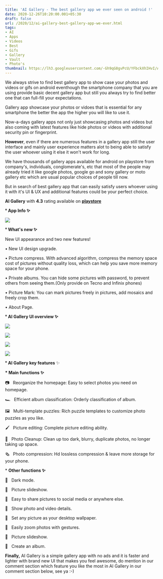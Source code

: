 ```yaml
---
title: 'AI Gallery - The best gallery app we ever seen on android !'
date: 2020-12-26T10:20:00.001+05:30
draft: false
url: /2020/12/ai-gallery-best-gallery-app-we-ever.html
tags: 
- AI
- Apps
- Videos
- Best
- Gifs
- Gallery
- Vault
- Photo's
thumbnail: https://lh3.googleusercontent.com/-Gh9qG8gvPcU/YFbckXhIHvI/AAAAAAAADys/4BW-ZASkyS8Dr194kaQFdfbt9SQX3BxPwCLcBGAsYHQ/s1600/1616305292366783-0.png
---
```


  

We always strive to find best gallery app to show case your photos and videos or gifs on android eventhough the smartphone company that you are using provide basic decent gallery app but still you always try to find better one that can full-fill your expectations.

  

Gallery app showcase your photos or vidoes that is essential for any smartphone the better the app the higher you will like to use it.

  

Now-a-days gallery apps not only just showcasing photos and videos but also coming with latest features like hide photos or videos with additional security pin or fingerprint.

  

**However**, even if there are numerous features in a gallery app still the user interface and mainly user experience matters alot to being able to satisfy the user whoever using it else it won't work for long.

  

We have thousands of gallery apps available for android on playstore from company's, individuals, conglomerate's, etc that most of the people may already tried it like google photos, google go and sony gallery or moto gallery etc which are usual popular choices of people till now.

  

But in search of best gallery app that can easily satisfy users whoever using it with it's UI & UX and additional features could be your perfect choice.

  

**AI Gallery** with **4.3** rating available on **[playstore](https://play.google.com/store/apps/details?id=com.gallery20)**

**° App Info ✨**

 **![](https://lh3.googleusercontent.com/-Pl5fl-lffEI/X-bBCEiXQKI/AAAAAAAACZM/adaKk49lI1ovIdM7yNYAgzzvjgjcmcxlACLcBGAsYHQ/s1600/1608958212067694-0.png)** 

**° What's new ✨**

New UI appearance and two new features!

  

• New UI design upgrade.

  

• Picture compress. With advanced algorithm, compress the memory space cost of pictures without quality loss, which can help you save more memory space for your phone.

  

• Private albums. You can hide some pictures with password, to prevent others from seeing them.(Only provide on Tecno and Infinix phones)

  

• Picture Mark: You can mark pictures freely in pictures, add mosaics and freely crop them.

  

• About Page.

**° AI Gallery UI overview ✨**  

 **![](https://lh3.googleusercontent.com/-La_pXFbAa6o/X-bBA7wpXsI/AAAAAAAACZI/S0IPGZHPhC4s1m_F7x67Fm304LnyXzg6gCLcBGAsYHQ/s1600/1608958205234243-1.png)** 

 **![](https://lh3.googleusercontent.com/-T5fGKTL3M10/X-bA_EcLwBI/AAAAAAAACZE/oKc8CT4N08UVqjEY1d18NXCcu0ae1PIXwCLcBGAsYHQ/s1600/1608958199081167-2.png)** 

 **![](https://lh3.googleusercontent.com/-c9HIRJrSEy8/X-bA9uW0UQI/AAAAAAAACZA/4lw8HT6Zz-Yke-BMGrt6W0X4gICF4YaDACLcBGAsYHQ/s1600/1608958193056819-3.png)** 

 **![](https://lh3.googleusercontent.com/-x33DPKEizLQ/X-bA8JJI47I/AAAAAAAACY8/9SfolS6NYTgU0s9sFtHoJCgFJm-mgMVrQCLcBGAsYHQ/s1600/1608958186024900-4.png)** 

  

**° AI Gallery key features** ✨

  

**\* Main functions ✨**

  

📷   Reorganize the homepage: Easy to select photos you need on homepage.

  

🏎   Efficient album classification: Orderly classification of album.

  

🖼   Multi-template puzzles: Rich puzzle templates to customize photo puzzles as you like.

  

🖌   Picture editing: Complete picture editing ability.

  

🧹   Photo Cleanup: Clean up too dark, blurry, duplicate photos, no longer taking up space.

  

🗞   Photo compression: Hd lossless compression & leave more storage for your phone.

  

\* **Other functions ✨**

🌟   Dark mode.

  

🌟   Picture slideshow.

  

🌟   Easy to share pictures to social media or anywhere else.

  

🌟   Show photo and video details.

  

🌟   Set any picture as your desktop wallpaper.

  

🌟   Easily zoom photos with gestures.

  

🌟   Picture slideshow.

  

🌟   Create an album.

**Finally,** AI Gallery is a simple gallery app with no ads and it is faster and lighter with brand new UI that makes you feel awesome, do mention in our comment section which feature you like the most in AI Gallery in our comment section below, see ya :-)